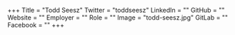 +++
Title = "Todd Seesz"
Twitter = "toddseesz"
LinkedIn = ""
GitHub = ""
Website = ""
Employer = ""
Role = ""
Image = "todd-seesz.jpg"
GitLab = ""
Facebook = ""
+++
